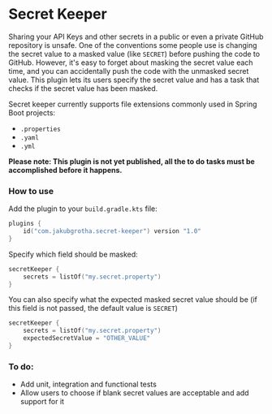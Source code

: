 # Secret Keeper

Sharing your API Keys and other secrets in a public or even a private GitHub repository is unsafe.
One of the conventions some people use is changing the secret value to a masked value (like `SECRET`) before pushing the code to GitHub.
However, it's easy to forget about masking the secret value each time, and you can accidentally push the code with the unmasked secret value.
This plugin lets its users specify the secret value and has a task that checks if the secret value has been masked.

Secret keeper currently supports file extensions commonly used in Spring Boot projects:
* `.properties`
* `.yaml`
* `.yml`

**Please note: This plugin is not yet published, all the to do tasks must be accomplished before it happens.**

### How to use

Add the plugin to your `build.gradle.kts` file:

```kotlin
plugins {
    id("com.jakubgrotha.secret-keeper") version "1.0"
}
```

Specify which field should be masked:
```kotlin
secretKeeper {
    secrets = listOf("my.secret.property")
}
```

You can also specify what the expected masked secret value should be (if this field is not passed, the default value is `SECRET`)
```kotlin
secretKeeper {
    secrets = listOf("my.secret.property")
    expectedSecretValue = "OTHER_VALUE"
}
```

### To do:

* Add unit, integration and functional tests
* Allow users to choose if blank secret values are acceptable and add support for it
